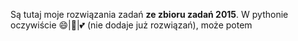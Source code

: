 Są tutaj moje rozwiązania zadań **ze zbioru zadań 2015**. W pythonie oczywiście 😄|🐍|💕
(nie dodaje już rozwiązań), może potem
